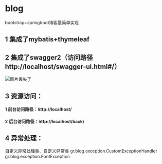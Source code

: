 # blog
bootstrap+springboot博客最简单实现

## 1 集成了mybatis+thymeleaf
## 2 集成了swagger2（访问路径http://localhost/swagger-ui.html#/）
![图片丢失了](https://github.com/jzyGithub/blog/blob/master/src/screenshots/swagger2shot.png?raw=true)
## 3 资源访问：
#### 1 前台访问路径：http://localhost/
#### 2 后台访问路径：http://localhost/back/
## 4 异常处理：
自定义异常处理类、自定义异常类
    gr.blog.exception.CustomExceptionHandler
    gr.blog.exception.FontException